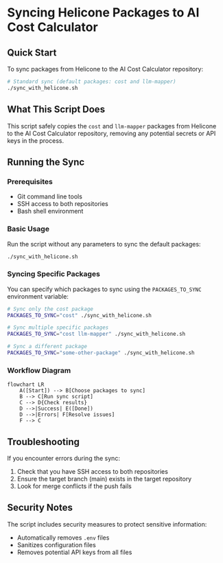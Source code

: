 # Syncing Helicone Packages to AI Cost Calculator

## Quick Start

To sync packages from Helicone to the AI Cost Calculator repository:

```bash
# Standard sync (default packages: cost and llm-mapper)
./sync_with_helicone.sh
```

## What This Script Does

This script safely copies the `cost` and `llm-mapper` packages from Helicone to the AI Cost Calculator repository, removing any potential secrets or API keys in the process.

## Running the Sync

### Prerequisites

- Git command line tools
- SSH access to both repositories
- Bash shell environment

### Basic Usage

Run the script without any parameters to sync the default packages:

```bash
./sync_with_helicone.sh
```

### Syncing Specific Packages

You can specify which packages to sync using the `PACKAGES_TO_SYNC` environment variable:

```bash
# Sync only the cost package
PACKAGES_TO_SYNC="cost" ./sync_with_helicone.sh

# Sync multiple specific packages
PACKAGES_TO_SYNC="cost llm-mapper" ./sync_with_helicone.sh

# Sync a different package
PACKAGES_TO_SYNC="some-other-package" ./sync_with_helicone.sh
```

### Workflow Diagram

```mermaid
flowchart LR
    A([Start]) --> B[Choose packages to sync]
    B --> C[Run sync script]
    C --> D{Check results}
    D -->|Success| E([Done])
    D -->|Errors| F[Resolve issues]
    F --> C
```

## Troubleshooting

If you encounter errors during the sync:

1. Check that you have SSH access to both repositories
2. Ensure the target branch (main) exists in the target repository
3. Look for merge conflicts if the push fails

## Security Notes

The script includes security measures to protect sensitive information:
- Automatically removes `.env` files
- Sanitizes configuration files
- Removes potential API keys from all files
